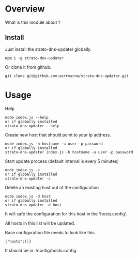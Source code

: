 Overview
========

What is this module about ?

Install 
-------


Just install the strato-dns-updater globally.
```
npm i -g strato-dns-updater
```

Or clone it from github.
```
git clone git@github.com:aortmannm/strato-dns-updater.git
```

Usage
=====

Help
```
node index.js --help
or if globally installed
strato-dns-updater --help
```

Create new host that should point to your ip address.
```
node index.js -h hostname -u user -p password
or if globally installed
strato-dns-updater index.js -h hostname -u user -p password
```

Start update process (default interval is every 5 minutes)
```
node index.js -s
or if globally installed
strato-dns-updater -s
```

Delete an existing host out of the configuration
```
node index.js -d host
or if globally installed
strato-dns-updater -d host
```

It will safe the configuration for this host in the 'hosts.config'.

All hosts in this list will be updated.

Base configuration file needs to look like this.
```
{"hosts":[]}
```
It should be in ./config/hosts.config